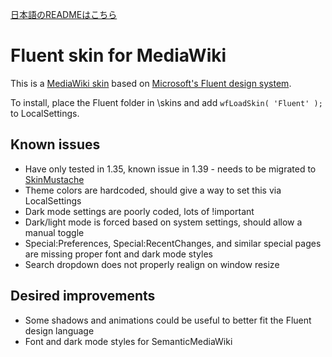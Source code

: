 [日本語のREADMEはこちら](https://github.com/immewnity/mediawiki-fluent/blob/main/README-ja.md)

# Fluent skin for MediaWiki

This is a [MediaWiki skin](https://www.mediawiki.org/wiki/Manual:Skins) based on [Microsoft's Fluent design system](https://en.wikipedia.org/wiki/Fluent_Design_System).

To install, place the Fluent folder in \skins and add `wfLoadSkin( 'Fluent' );` to LocalSettings.

## Known issues

* Have only tested in 1.35, known issue in 1.39 - needs to be migrated to [SkinMustache](https://www.mediawiki.org/wiki/Manual:How_to_make_a_MediaWiki_skin/Migrating_SkinTemplate_based_skins_to_SkinMustache)
* Theme colors are hardcoded, should give a way to set this via LocalSettings
* Dark mode settings are poorly coded, lots of !important
* Dark/light mode is forced based on system settings, should allow a manual toggle
* Special:Preferences, Special:RecentChanges, and similar special pages are missing proper font and dark mode styles
* Search dropdown does not properly realign on window resize

## Desired improvements

* Some shadows and animations could be useful to better fit the Fluent design language
* Font and dark mode styles for SemanticMediaWiki
